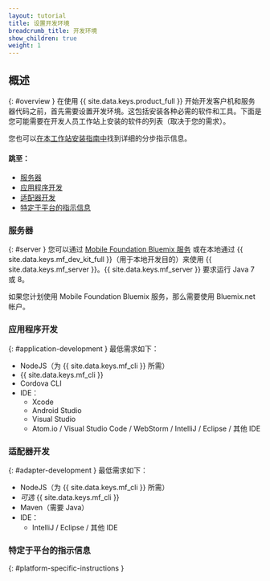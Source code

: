 ```yaml
---
layout: tutorial
title: 设置开发环境
breadcrumb_title: 开发环境
show_children: true
weight: 1
---
```

<!-- NLS_CHARSET=UTF-8 -->
## 概述
{: #overview }
在使用 {{ site.data.keys.product_full }} 开始开发客户机和服务器代码之前，首先需要设置开发环境。这包括安装各种必需的软件和工具。下面是您可能需要在开发人员工作站上安装的软件的列表（取决于您的需求）。

您也可以[在本工作站安装指南中](mobilefirst/installation-guide/)找到详细的分步指示信息。

#### 跳至：

* [服务器](#server)
* [应用程序开发](#application-development)
* [适配器开发](#adapter-development)
* [特定于平台的指示信息](#platform-specific-instructions)

### 服务器
{: #server }
您可以通过 [Mobile Foundation Bluemix 服务](../../bluemix/using-mobile-foundation) 或在本地通过 {{ site.data.keys.mf_dev_kit_full }}（用于本地开发目的）来使用 {{ site.data.keys.mf_server }}。{{ site.data.keys.mf_server }} 要求运行 Java 7 或 8。

如果您计划使用 Mobile Foundation Bluemix 服务，那么需要使用 Bluemix.net 帐户。

### 应用程序开发
{: #application-development }
最低需求如下：

* NodeJS（为 {{ site.data.keys.mf_cli }} 所需）
* {{ site.data.keys.mf_cli }}
* Cordova CLI
* IDE：
    - Xcode
    - Android Studio
    - Visual Studio
    - Atom.io / Visual Studio Code / WebStorm / IntelliJ / Eclipse / 其他 IDE

### 适配器开发
{: #adapter-development }
最低需求如下：

* NodeJS（为 {{ site.data.keys.mf_cli }} 所需）
* *可选* {{ site.data.keys.mf_cli }}
* Maven（需要 Java）
* IDE：
    - IntelliJ / Eclipse / 其他 IDE

### 特定于平台的指示信息
{: #platform-specific-instructions }
